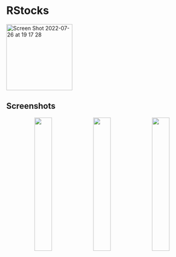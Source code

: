 # RStocks
<img width="174" alt="Screen Shot 2022-07-26 at 19 17 28" src="https://user-images.githubusercontent.com/19293727/181121882-09da63a3-b65b-4789-9311-5f4b147dcca4.png">

## Screenshots

<p align="center">
  <img src="https://user-images.githubusercontent.com/19293727/181121632-4fbdeb95-9aed-4cbe-a2dd-5200c79115e9.png" width="30%" />
  <img src="https://user-images.githubusercontent.com/19293727/181121758-18444755-4b07-454b-8dde-93675af70d0c.png" width="30%" />
  <img src="https://user-images.githubusercontent.com/19293727/181121814-d1c8bc29-fa37-47e2-9ea1-8cca75478f11.png" width="30%" />
</p>

